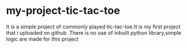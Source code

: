 # my-project-tic-tac-toe
It is a simple project of commonly played tic-tac-toe.It is my first project that i uploaded on github .There is no use of inbuilt python library,simple
logic are made for this project 
